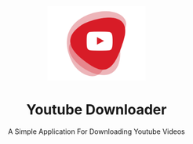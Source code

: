 <div align="center">
  <a href="https://github.com/shervinbdndev/CPUStatusChart">
    <img src="https://github.com/shervinbdndev/YoutubeDownloader/blob/master/src/images/logo%403x.png" alt="Logo" width="200">
  </a>
  <h1 align="center">Youtube Downloader</h1>

  <p align="center">
    A Simple Application For Downloading Youtube Videos
  </p>
</div>